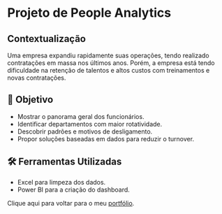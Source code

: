 # Projeto de People Analytics

## Contextualização
Uma empresa expandiu rapidamente suas operações, tendo realizado contratações em massa nos últimos anos. Porém, a empresa está tendo dificuldade na retenção de talentos e altos custos com treinamentos e novas contratações. 

## 🎯 Objetivo
- Mostrar o panorama geral dos funcionários.
- Identificar departamentos com maior rotatividade.
- Descobrir padrões e motivos de desligamento.
- Propor soluções baseadas em dados para reduzir o turnover.

## 🛠️ Ferramentas Utilizadas
- Excel para limpeza dos dados.
- Power BI para a criação do dashboard.


Clique aqui para voltar para o meu [portfólio](giulianaves/portfolio).
